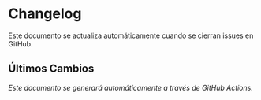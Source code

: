 # Changelog

Este documento se actualiza automáticamente cuando se cierran issues en GitHub.

## Últimos Cambios

*Este documento se generará automáticamente a través de GitHub Actions.* 